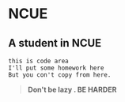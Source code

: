 # NCUE
## A student in NCUE
    this is code area
    I'll put some homework here
    But you con't copy from here.
> **Don't be lazy . BE HARDER**
